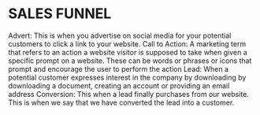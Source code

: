 # SALES FUNNEL

Advert: This is when you advertise on social media for your potential customers to click a link to your website.
Call to Action: A marketing term that refers to an action a website visitor is supposed to take when given a specific prompt on a website. These can be words or phrases or icons that prompt and encourage the user to perform the action
Lead: When a potential customer expresses interest in the company by downloading by downloading a document, creating an account or providing an email address
Conversion: This when a lead finally purchases from our website. This is when we say that we have converted the lead into a customer. 
